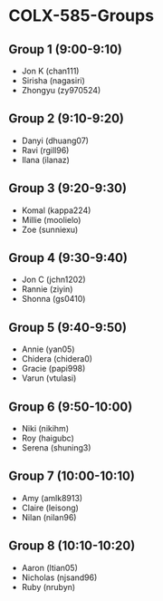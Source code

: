 # COLX-585-Groups

## Group 1 (9:00-9:10)
* Jon K (chan111)
* Sirisha (nagasiri)
* Zhongyu (zy970524)



## Group 2 (9:10-9:20)
* Danyi (dhuang07)
* Ravi (rgill96)
* Ilana (ilanaz)


## Group 3 (9:20-9:30)
* Komal (kappa224)
* Millie (moolielo)
* Zoe (sunniexu)


## Group 4  (9:30-9:40)
* Jon C (jchn1202)
* Rannie (ziyin)
* Shonna (gs0410)


## Group 5 (9:40-9:50)
* Annie (yan05)
* Chidera (chidera0)
* Gracie (papi998)
* Varun  (vtulasi)

## Group 6 (9:50-10:00)
* Niki (nikihm)
* Roy (haigubc)
* Serena  (shuning3)



## Group 7 (10:00-10:10)
* Amy (amlk8913)
* Claire (leisong)
* Nilan (nilan96)



## Group 8 (10:10-10:20)
* Aaron (ltian05)
* Nicholas (njsand96)
* Ruby (nrubyn)


